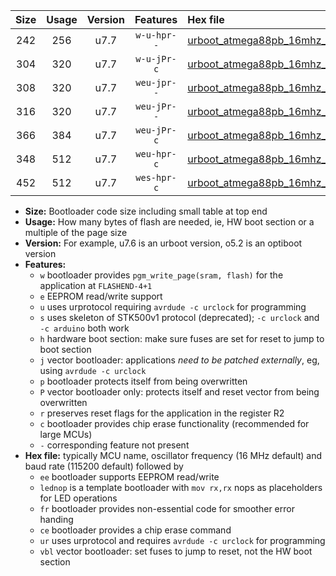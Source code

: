 |Size|Usage|Version|Features|Hex file|
|:-:|:-:|:-:|:-:|:--|
|242|256|u7.7|`w-u-hpr--`|[urboot_atmega88pb_16mhz_115200bps_lednop_ur.hex](https://raw.githubusercontent.com/stefanrueger/urboot.hex/main/mcus/atmega88pb/fcpu_16mhz/115200_bps/urboot_atmega88pb_16mhz_115200bps_lednop_ur.hex)|
|304|320|u7.7|`w-u-jPr-c`|[urboot_atmega88pb_16mhz_115200bps_lednop_fr_ce_ur_vbl.hex](https://raw.githubusercontent.com/stefanrueger/urboot.hex/main/mcus/atmega88pb/fcpu_16mhz/115200_bps/urboot_atmega88pb_16mhz_115200bps_lednop_fr_ce_ur_vbl.hex)|
|308|320|u7.7|`weu-jpr--`|[urboot_atmega88pb_16mhz_115200bps_ee_lednop_ur_vbl.hex](https://raw.githubusercontent.com/stefanrueger/urboot.hex/main/mcus/atmega88pb/fcpu_16mhz/115200_bps/urboot_atmega88pb_16mhz_115200bps_ee_lednop_ur_vbl.hex)|
|316|320|u7.7|`weu-jPr--`|[urboot_atmega88pb_16mhz_115200bps_ee_ur_vbl.hex](https://raw.githubusercontent.com/stefanrueger/urboot.hex/main/mcus/atmega88pb/fcpu_16mhz/115200_bps/urboot_atmega88pb_16mhz_115200bps_ee_ur_vbl.hex)|
|366|384|u7.7|`weu-jPr-c`|[urboot_atmega88pb_16mhz_115200bps_ee_lednop_fr_ce_ur_vbl.hex](https://raw.githubusercontent.com/stefanrueger/urboot.hex/main/mcus/atmega88pb/fcpu_16mhz/115200_bps/urboot_atmega88pb_16mhz_115200bps_ee_lednop_fr_ce_ur_vbl.hex)|
|348|512|u7.7|`weu-hpr-c`|[urboot_atmega88pb_16mhz_115200bps_ee_lednop_fr_ce_ur.hex](https://raw.githubusercontent.com/stefanrueger/urboot.hex/main/mcus/atmega88pb/fcpu_16mhz/115200_bps/urboot_atmega88pb_16mhz_115200bps_ee_lednop_fr_ce_ur.hex)|
|452|512|u7.7|`wes-hpr-c`|[urboot_atmega88pb_16mhz_115200bps_ee_lednop_fr_ce.hex](https://raw.githubusercontent.com/stefanrueger/urboot.hex/main/mcus/atmega88pb/fcpu_16mhz/115200_bps/urboot_atmega88pb_16mhz_115200bps_ee_lednop_fr_ce.hex)|

- **Size:** Bootloader code size including small table at top end
- **Usage:** How many bytes of flash are needed, ie, HW boot section or a multiple of the page size
- **Version:** For example, u7.6 is an urboot version, o5.2 is an optiboot version
- **Features:**
  + `w` bootloader provides `pgm_write_page(sram, flash)` for the application at `FLASHEND-4+1`
  + `e` EEPROM read/write support
  + `u` uses urprotocol requiring `avrdude -c urclock` for programming
  + `s` uses skeleton of STK500v1 protocol (deprecated); `-c urclock` and `-c arduino` both work
  + `h` hardware boot section: make sure fuses are set for reset to jump to boot section
  + `j` vector bootloader: applications *need to be patched externally*, eg, using `avrdude -c urclock`
  + `p` bootloader protects itself from being overwritten
  + `P` vector bootloader only: protects itself and reset vector from being overwritten
  + `r` preserves reset flags for the application in the register R2
  + `c` bootloader provides chip erase functionality (recommended for large MCUs)
  + `-` corresponding feature not present
- **Hex file:** typically MCU name, oscillator frequency (16 MHz default) and baud rate (115200 default) followed by
  + `ee` bootloader supports EEPROM read/write
  + `lednop` is a template bootloader with `mov rx,rx` nops as placeholders for LED operations
  + `fr` bootloader provides non-essential code for smoother error handing
  + `ce` bootloader provides a chip erase command
  + `ur` uses urprotocol and requires `avrdude -c urclock` for programming
  + `vbl` vector bootloader: set fuses to jump to reset, not the HW boot section
